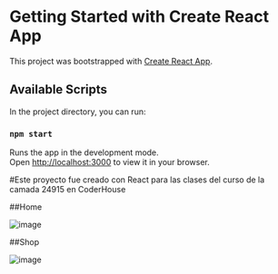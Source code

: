# Getting Started with Create React App

This project was bootstrapped with [Create React App](https://github.com/facebook/create-react-app).

## Available Scripts

In the project directory, you can run:

### `npm start`

Runs the app in the development mode.\
Open [http://localhost:3000](http://localhost:3000) to view it in your browser.

#Este proyecto fue creado con React para las clases del curso de la camada 24915 en CoderHouse

##Home

![image](https://user-images.githubusercontent.com/81595307/155430016-db8a2d91-8179-4c4a-b3f8-59ddd5aa541b.png)

##Shop

![image](https://user-images.githubusercontent.com/81595307/155430052-9083a863-af31-4530-95e2-f417b7497b18.png)




